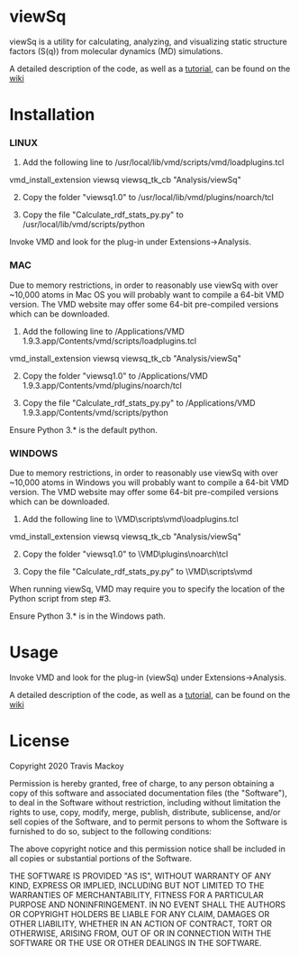 viewSq
===============

viewSq is a utility for calculating, analyzing, and visualizing static structure factors (S(q)) from molecular dynamics (MD) simulations.

A detailed description of the code, as well as a [tutorial](https://github.com/tmackoy/viewSq/wiki/Tutorial:--Water), can be found on the [wiki](https://github.com/tmackoy/viewSq/wiki)


Installation
===============
### LINUX ###


1. Add the following line to /usr/local/lib/vmd/scripts/vmd/loadplugins.tcl

vmd_install_extension viewsq      viewsq_tk_cb    "Analysis/viewSq"

2. Copy the folder "viewsq1.0" to /usr/local/lib/vmd/plugins/noarch/tcl

3. Copy the file "Calculate_rdf_stats_py.py" to /usr/local/lib/vmd/scripts/python

Invoke VMD and look for the plug-in under Extensions->Analysis. 


### MAC ###

Due to memory restrictions, in order to reasonably use viewSq with over ~10,000 atoms in Mac OS you will probably want to compile a 64-bit VMD version. The VMD website may offer some 64-bit pre-compiled versions which can be downloaded.


1. Add the following line to /Applications/VMD 1.9.3.app/Contents/vmd/scripts/loadplugins.tcl

vmd_install_extension viewsq      viewsq_tk_cb    "Analysis/viewSq"

2. Copy the folder "viewsq1.0" to /Applications/VMD 1.9.3.app/Contents/vmd/plugins/noarch/tcl

3. Copy the file "Calculate_rdf_stats_py.py" to /Applications/VMD 1.9.3.app/Contents/vmd/scripts/python

Ensure Python 3.* is the default python.


### WINDOWS ###

Due to memory restrictions, in order to reasonably use viewSq with over ~10,000 atoms in Windows you will probably want to compile a 64-bit VMD version. The VMD website may offer some 64-bit pre-compiled versions which can be downloaded.


1. Add the following line to \VMD\scripts\vmd\loadplugins.tcl

vmd_install_extension viewsq      viewsq_tk_cb    "Analysis/viewSq"

2. Copy the folder "viewsq1.0" to \VMD\plugins\noarch\tcl

3. Copy the file "Calculate_rdf_stats_py.py" to \VMD\scripts\vmd

 When running viewSq, VMD may require you to specify the location of the Python script from step #3.

Ensure Python 3.* is in the Windows path.


Usage
===============
Invoke VMD and look for the plug-in (viewSq) under Extensions->Analysis.

A detailed description of the code, as well as a [tutorial](https://github.com/tmackoy/viewSq/wiki/Tutorial:--Water), can be found on the [wiki](https://github.com/tmackoy/viewSq/wiki)


License
===============
Copyright 2020 Travis Mackoy

Permission is hereby granted, free of charge, to any person obtaining a copy of this software and associated documentation files (the "Software"), to deal in the Software without restriction, including without limitation the rights to use, copy, modify, merge, publish, distribute, sublicense, and/or sell copies of the Software, and to permit persons to whom the Software is furnished to do so, subject to the following conditions:

The above copyright notice and this permission notice shall be included in all copies or substantial portions of the Software.

THE SOFTWARE IS PROVIDED "AS IS", WITHOUT WARRANTY OF ANY KIND, EXPRESS OR IMPLIED, INCLUDING BUT NOT LIMITED TO THE WARRANTIES OF MERCHANTABILITY, FITNESS FOR A PARTICULAR PURPOSE AND NONINFRINGEMENT. IN NO EVENT SHALL THE AUTHORS OR COPYRIGHT HOLDERS BE LIABLE FOR ANY CLAIM, DAMAGES OR OTHER LIABILITY, WHETHER IN AN ACTION OF CONTRACT, TORT OR OTHERWISE, ARISING FROM, OUT OF OR IN CONNECTION WITH THE SOFTWARE OR THE USE OR OTHER DEALINGS IN THE SOFTWARE.

